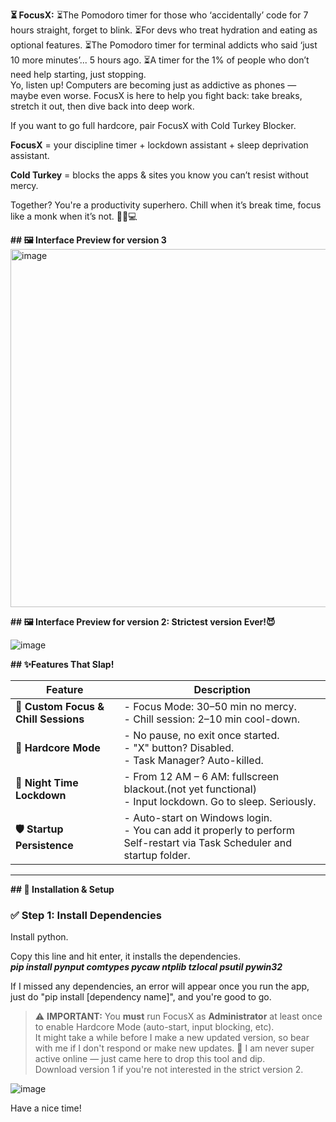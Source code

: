**⏳ FocusX:**
⏳The Pomodoro timer for those who ‘accidentally’ code for 7 hours straight, forget to blink.
⏳For devs who treat hydration and eating as optional features. 
⏳The Pomodoro timer for terminal addicts who said ‘just 10 more minutes’... 5 hours ago.
⏳A timer for the 1% of people who don’t need help starting, just stopping.
<br>
Yo, listen up! Computers are becoming just as addictive as phones — maybe even worse.
FocusX is here to help you fight back: take breaks, stretch it out, then dive back into deep work.

If you want to go full hardcore, pair FocusX with Cold Turkey Blocker.

**FocusX** = your discipline timer + lockdown assistant + sleep deprivation assistant.

**Cold Turkey** = blocks the apps & sites you know you can’t resist without mercy. 

Together? You're a productivity superhero.
Chill when it’s break time, focus like a monk when it’s not. 🧘‍♂️💻

**## 🖼️ Interface Preview for version 3**
<br> 
<img width="566" height="573" alt="image" src="https://github.com/user-attachments/assets/a86134b3-dafb-46d3-863f-a9d4b3642a6c" />

**## 🖼️ Interface Preview for version 2: Strictest version Ever!😈**

![image](https://github.com/user-attachments/assets/e5465f4b-e612-4823-847f-0baca93cc048)

**## ✨Features That Slap!**

| Feature | Description |
|--------|-------------|
| **🧠 Custom Focus & Chill Sessions** | - Focus Mode: 30–50 min no mercy. <br> - Chill session: 2–10 min cool-down. |
| **💪 Hardcore Mode** | - No pause, no exit once started. <br> - "X" button? Disabled. <br> - Task Manager? Auto-killed. |
| **🌙 Night Time Lockdown** | - From 12 AM – 6 AM: fullscreen blackout.(not yet functional) <br> - Input lockdown. Go to sleep. Seriously. |
| **🛡️ Startup Persistence** | - Auto-start on Windows login. <br> - You can add it properly to perform Self-restart via Task Scheduler and startup folder. |

---

**## 🔧 Installation & Setup**

### ✅ Step 1: Install Dependencies

Install python.

Copy this line and hit enter, it installs the dependencies.  <br>
_**pip install pynput comtypes pycaw ntplib tzlocal psutil pywin32**_

If I missed any dependencies, an error will appear once you run the app, just do "pip install [dependency name]", and you're good to go.

> ⚠️ **IMPORTANT:** You **must** run FocusX as **Administrator** at least once to enable Hardcore Mode (auto-start, input blocking, etc).
> <br>
> It might take a while before I make a new updated version, so bear with me if I don't respond or make new updates.
> 💬 I am never super active online — just came here to drop this tool and dip. <br>
> Download version 1 if you're not interested in the strict version 2.

![image](https://github.com/user-attachments/assets/a9c7947e-dee1-4aa0-87db-04eb6bdff412)



Have a nice time!
